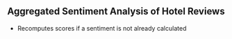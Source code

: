 ## Aggregated Sentiment Analysis of Hotel Reviews
- Recomputes scores if a sentiment is not already calculated
